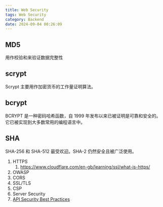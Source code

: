 ```yaml
---
title: Web Security
tags: Web Security
category: Backend
date: 2024-09-04 00:26:09
---
```


## MD5

用作校验和来验证数据完整性

## scrypt

Scrypt 主要用作加密货币的工作量证明算法。

## bcrypt

BCRYPT 是一种密码哈希函数，自 1999 年发布以来已被证明是可靠和安全的。它已被实现到大多数常用的编程语言中。

## SHA

SHA-256 和 SHA-512 最受欢迎。SHA-2 仍然安全且被广泛使用。

1. HTTPS
    1. https://www.cloudflare.com/en-gb/learning/ssl/what-is-https/
2. OWASP
3. CORS
4. SSL/TLS
5. CSP
6. Server Security
7. [API Security Best Practices](https://roadmap.sh/best-practices/api-security) 

